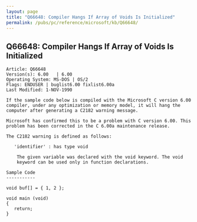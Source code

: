 ```yaml
---
layout: page
title: "Q66648: Compiler Hangs If Array of Voids Is Initialized"
permalink: /pubs/pc/reference/microsoft/kb/Q66648/
---
```


## Q66648: Compiler Hangs If Array of Voids Is Initialized

	Article: Q66648
	Version(s): 6.00   | 6.00
	Operating System: MS-DOS | OS/2
	Flags: ENDUSER | buglist6.00 fixlist6.00a
	Last Modified: 1-NOV-1990
	
	If the sample code below is compiled with the Microsoft C version 6.00
	compiler, under any optimization or memory model, it will hang the
	computer after generating a C2182 warning message.
	
	Microsoft has confirmed this to be a problem with C version 6.00. This
	problem has been corrected in the C 6.00a maintenance release.
	
	The C2182 warning is defined as follows:
	
	   'identifier' : has type void
	
	    The given variable was declared with the void keyword. The void
	    keyword can be used only in function declarations.
	
	Sample Code
	-----------
	
	void buf[] = { 1, 2 };
	
	void main (void)
	{
	   return;
	}

